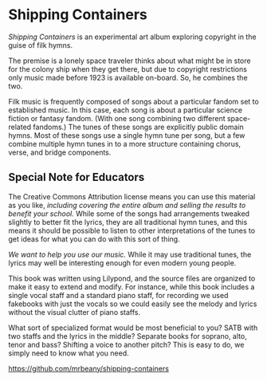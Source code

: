 # Shipping Containers

_Shipping Containers_ is an experimental art album
exploring copyright in the guise of filk hymns.

The premise is a lonely space traveler thinks about what might
be in store for the colony ship when they get there, but due to
copyright restrictions only music made before 1923 is available
on-board. So, he combines the two.

Filk music is frequently composed of songs about a particular
fandom set to established music. In this case, each song is
about a particular science fiction or fantasy fandom. (With
one song combining two different space-related fandoms.)
The tunes of these songs are explicitly public domain hymns.
Most of these songs use a single hymn tune per song, but a few
combine multiple hymn tunes in to a more structure containing
chorus, verse, and bridge components. 

## Special Note for Educators

The Creative Commons Attribution license means you can use
this material as you like, _including covering the entire
album and selling the results to benefit your school._
While some of the songs had arrangements tweaked slightly to
better fit the lyrics, they are all traditional hymn tunes,
and this means it should be possible to listen to other
interpretations of the tunes to get ideas for what you can
do with this sort of thing.

_We want to help you use our music._ While it may use traditional
tunes, the lyrics may well be interesting enough for even
modern young people.

This book was written using Lilypond, and the source files
are organized to make it easy to extend and modify. For instance,
while this book includes a single vocal staff and a standard
piano staff, for recording we used fakebooks with just the
vocals so we could easily see the melody and lyrics without
the visual clutter of piano staffs.

What sort of specialized format would be most beneficial to you?
SATB with two staffs and the lyrics in the middle? Separate books
for soprano, alto, tenor and bass? Shifting a voice to another
pitch? This is easy to do, we simply need to know what you need.

<https://github.com/mrbeany/shipping-containers>

